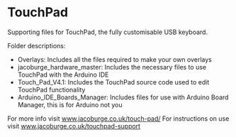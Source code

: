 # TouchPad
Supporting files for TouchPad, the fully customisable USB keyboard.

Folder descriptions:
- Overlays: Includes all the files required to make your own overlays
- jacoburge_hardware_master: Includes the necessary files to use TouchPad with the Arduino IDE
- Touch_Pad_V4.1: Includes the TouchPad source code used to edit TouchPad functionality
- Arduino_IDE_Boards_Manager: Includes files for use with Arduino Board Manager, this is for Arduino not you

For more info visit www.jacoburge.co.uk/touch-pad/
For instructions on use visit www.jacoburge.co.uk/touchpad-support
